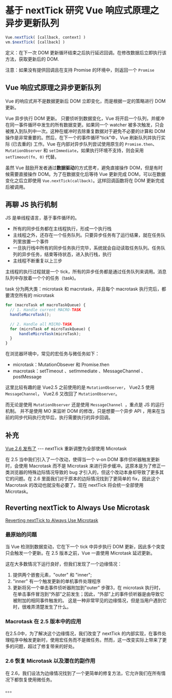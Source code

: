 # 基于 nextTick 研究 Vue 响应式原理之异步更新队列

```js
Vue.nextTick( [callback, context] )
vm.$nextTick( [callback] )
```

定义：在下一次 DOM 更新循环结束之后执行延迟回调。在修改数据后立即执行该方法，获取更新后的 DOM.

注意：如果没有提供回调且在支持 Promise 的环境中，则返回一个 `Promise`

## Vue 响应式原理之异步更新队列

Vue 的响应式并不是数据更新后 DOM 立即变化，而是根据一定的策略进行 DOM 更新。

Vue 异步执行 DOM 更新。
只要侦听到数据变化，Vue 将开启一个队列，并缓冲在同一事件循环中发生的所有数据变更。如果同一个 watcher 被多次触发，只会被推入到队列中一次。这种在缓冲时去除重复数据对于避免不必要的计算和 DOM 操作是非常重要的。然后，在下一个的事件循环“tick”中，Vue 刷新队列并执行实际 (已去重的) 工作。Vue 在内部对异步队列尝试使用原生的 `Promise.then`、`MutationObserver` 和 `setImmediate`，如果执行环境不支持，则会采用 `setTimeout(fn, 0)` 代替。

虽然 Vue 鼓励开发者通过**数据驱动**的方式思考，避免直接操作 DOM，但是有时候需要直接操作 DOM。为了在数据变化后等待 Vue 更新完成 DOM，可以在数据变化之后立即使用 `Vue.nextTick(callback)`。这样回调函数将在 DOM 更新完成后被调用。

## 再聊 JS 执行机制
JS 是单线程语言，基于事件循环的。
- 所有的同步任务都在主线程执行，形成一个执行栈
- 主线程之外，还存在一个任务队列。只要异步任务有了运行结果，就在任务队列里放置一个事件
- 一旦执行栈中所有的同步任务执行完毕，系统就会自动读取任务队列。任务队列的异步任务，结束等待状态，进入执行栈，执行
- 主线程不断重复以上三步

主线程的执行过程就是一个 tick，所有的异步任务都是通过任务队列来调用。消息队列中存放着一个个的任务（task)。

task 分为两大类：microtask 和 macrotask，并且每个 macrotask 执行完后，都要清空所有的 microtask
```js
for (macroTask of macroTaskQueue) {
  // 1. Handle current MACRO-TASK
  handleMacroTask();
    
  // 2. Handle all MICRO-TASK
  for (microTask of microTaskQueue) {
      handleMicroTask(microTask);
  }
}
```
在浏览器环境中，常见的宏任务与微任务如下：
- microtask：MutationObsever 和 Promise.then
- macrotask：setTimeout 、setImmediate 、MessageChannel 、postMessage

这里比较有趣的是 Vue2.5 之前使用的是 `MutationObserver`，
Vue2.5 使用 `MessageChannel`，
Vue2.6 又改回了 `MutationObserver`。

而无论是使用 `MutationObserver` 还是使用 `MessageChannel `，重点是 JS 的运行机制。
并不是使用 MO 来监听 DOM 的修改，只是想要一个异步 API ，用来在当前的同步代码执行完毕后，执行需要执行的异步回调。

## 补充
[Vue 2.6 发布了](https://zhuanlan.zhihu.com/p/56260917) --- nextTick 重新调整为全部使用 Microtask

在 2.5 当中我们引入了一个改动，使得当一个 v-on DOM 事件侦听器触发更新时，会使用 Macrotask 而不是 Microtask 来进行异步缓冲。这原本是为了修正一类浏览器的特殊边际情况导致的 bug 才引入的，但这个改动本身却导致了更多其它的问题。在 2.6 里面我们对于原本的边际情况找到了更简单的 fix，因此这个 Macrotask 的改动也就没有必要了。现在 nextTick 将会统一全部使用 Microtask。

## Reverting nextTick to Always Use Microtask
[Reverting nextTick to Always Use Microtask](https://gist.github.com/yyx990803/d1a0eaac052654f93a1ccaab072076dd)

### 最原始的问题
当 Vue 检测到数据变动，它在下一个 tick 中异步执行 DOM 更新，因此多个突变只会触发一个更新。在 2.5 版本之前，Vue 一直使用 Microtask 延迟更新。

这在大多数情况下运行良好，但我们发现了一个边缘情况：
1. 提供两个嵌套元素，"outer" 和 "inner";
2. "inner" 有一个触发更新的单机事件处理程序
3. 更新将另一个单击事件侦听器附加到"outer"
步骤3，在 microtask 执行时，在单击事件冒泡到“外部”之前发生；因此，“外部”上的事件侦听器是由导致它被附加的相同事件触发的。
这是一种非常罕见的边缘情况，但是当用户遇到它时，很难弄清楚发生了什么。

### Macrotask 在 2.5 版本中的应用
在2.5.0中，为了解决这个边缘情况，我们改变了 nextTick 的内部实现，在事件处理程序中触发更新时，使用宏任务而不是微任务。然而，这一改变实际上带来了更多的问题，超过了修复带来的好处。

### 2.6 恢复 Microtask 以及潜在的副作用
在 2.6，我们设法为边缘情况找到了一个更简单的修复方法，它允许我们在所有情况下都恢复使用微任务。

。。。